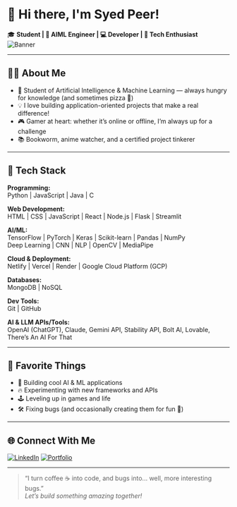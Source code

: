 # 👋 Hi there, I'm Syed Peer!

🎓 **Student | 🤖 AIML Engineer | 💻 Developer | 🚀 Tech Enthusiast**  
![Banner](https://capsule-render.vercel.app/api?type=waving&color=gradient&height=150&section=header&text=Hello!%20I'm%20Syed%20Peer&fontSize=35&fontAlignY=40)

---

## 🧑‍💻 About Me

- 🧠 Student of Artificial Intelligence & Machine Learning — always hungry for knowledge (and sometimes pizza 🍕)
- 💡 I love building application-oriented projects that make a real difference!
- 🎮 Gamer at heart: whether it’s online or offline, I’m always up for a challenge
- 📚 Bookworm, anime watcher, and a certified project tinkerer

---

## 🚀 Tech Stack

**Programming:**  
Python | JavaScript | Java | C

**Web Development:**  
HTML | CSS | JavaScript | React | Node.js | Flask | Streamlit

**AI/ML:**  
TensorFlow | PyTorch | Keras | Scikit-learn | Pandas | NumPy  
Deep Learning | CNN | NLP | OpenCV | MediaPipe

**Cloud & Deployment:**  
Netlify | Vercel | Render | Google Cloud Platform (GCP)

**Databases:**  
MongoDB | NoSQL

**Dev Tools:**  
Git | GitHub

**AI & LLM APIs/Tools:**  
OpenAI (ChatGPT), Claude, Gemini API, Stability API, Bolt AI, Lovable, There’s An AI For That

---

## 🌟 Favorite Things

- 🤖 Building cool AI & ML applications  
- 🔥 Experimenting with new frameworks and APIs  
- 🕹️ Leveling up in games and life  
- 🛠️ Fixing bugs (and occasionally creating them for fun 🐞)

---

## 🌐 Connect With Me

[![LinkedIn](https://img.shields.io/badge/LinkedIn-blue?style=for-the-badge&logo=linkedin)](https://www.linkedin.com/in/syed-peer-b01ab9265/)
[![Portfolio](https://img.shields.io/badge/Portfolio-Visit-orange?style=for-the-badge&logo=netlify)](https://ai-powered-resume-glow.vercel.app/)

---

> “I turn coffee ☕ into code, and bugs into... well, more interesting bugs.”  
> *Let’s build something amazing together!*
